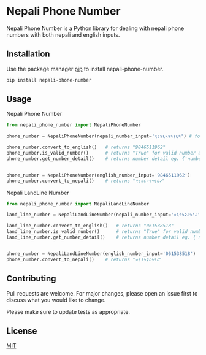 # Nepali Phone Number

Nepali Phone Number is a Python library for dealing with nepali phone numbers with both nepali and english inputs.

## Installation

Use the package manager [pip](https://pip.pypa.io/en/stable/) to install nepali-phone-number.

```bash
pip install nepali-phone-number
```

## Usage
Nepali Phone Number

```python
from nepali_phone_number import NepaliPhoneNumber

phone_number = NepaliPhoneNumber(nepali_number_input='९८४६५११९६२') # for nepali input

phone_number.convert_to_english()   # returns "9846511962"
phone_number.is_valid_number()      # returns "True" for valid number and "False" for invalid number
phone_number.get_number_detail()    # returns number detail eg. {'number': '9846511962', 'network_provider': 'NTC'}


phone_number = NepaliPhoneNumber(english_number_input='9846511962')    # for english input
phone_number.convert_to_nepali()    # returns "९८४६५११९६२"
```

Nepali LandLine Number

```python
from nepali_phone_number import NepaliLandLineNumber

land_line_number = NepaliLandLineNumber(nepali_number_input='०६१५२८५१८') # for nepali input

land_line_number.convert_to_english()   # returns "061538518"
land_line_number.is_valid_number()      # returns "True" for valid number and "False" for invalid number
land_line_number.get_number_detail()    # returns number detail eg. {'number': '061538518', 'area': 'Kaski'}


phone_number = NepaliLandLineNumber(english_number_input='061538518')    # for english input
phone_number.convert_to_nepali()    # returns "०६१५२८५१८"
```

## Contributing
Pull requests are welcome. For major changes, please open an issue first to discuss what you would like to change.

Please make sure to update tests as appropriate.

## License
[MIT](https://choosealicense.com/licenses/mit/)